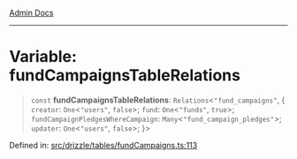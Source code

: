[Admin Docs](/)

***

# Variable: fundCampaignsTableRelations

> `const` **fundCampaignsTableRelations**: `Relations`\<`"fund_campaigns"`, \{ `creator`: `One`\<`"users"`, `false`\>; `fund`: `One`\<`"funds"`, `true`\>; `fundCampaignPledgesWhereCampaign`: `Many`\<`"fund_campaign_pledges"`\>; `updater`: `One`\<`"users"`, `false`\>; \}\>

Defined in: [src/drizzle/tables/fundCampaigns.ts:113](https://github.com/PurnenduMIshra129th/talawa-api/blob/4d9be178e903c8bd2778a802379c92eee9a2afdf/src/drizzle/tables/fundCampaigns.ts#L113)
